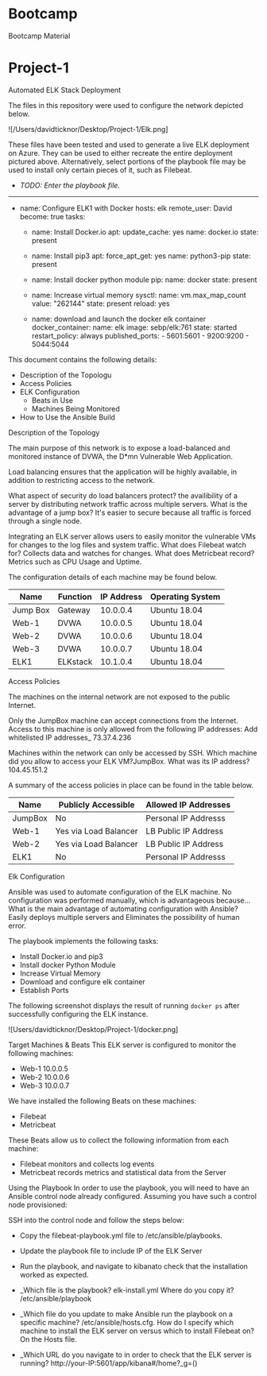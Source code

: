 # Bootcamp
Bootcamp Material
# Project-1
Automated ELK Stack Deployment

The files in this repository were used to configure the network depicted below.

![/Users/davidticknor/Desktop/Project-1/Elk.png]

These files have been tested and used to generate a live ELK deployment on Azure. They can be used to either recreate the entire deployment pictured above. Alternatively, select portions of the playbook file may be used to install only certain pieces of it, such as Filebeat.

  - _TODO: Enter the playbook file._
   ---
  - name: Configure ELK1 with Docker
    hosts: elk
    remote_user: David
    become: true
    tasks:
 
    - name: Install Docker.io
      apt:
        update_cache: yes
        name: docker.io
        state: present

    - name: Install pip3
      apt:
        force_apt_get: yes
        name: python3-pip
        state: present

    - name: Install docker python module
      pip:
        name: docker
        state: present

    - name: Increase virtual memory
      sysctl:
        name: vm.max_map_count
        value: "262144"
        state: present
        reload: yes

    - name: download and launch the docker elk container
      docker_container:
        name: elk
        image: sebp/elk:761
        state: started
        restart_policy: always
        published_ports:
          - 5601:5601
          - 9200:9200
          - 5044:5044


This document contains the following details:
- Description of the Topologu
- Access Policies
- ELK Configuration
  - Beats in Use
  - Machines Being Monitored
- How to Use the Ansible Build


 Description of the Topology

The main purpose of this network is to expose a load-balanced and monitored instance of DVWA, the D*mn Vulnerable Web Application.

Load balancing ensures that the application will be highly available, in addition to restricting access to the network.

What aspect of security do load balancers protect? the availibility of a server by distributing network traffic across multiple servers. What is the advantage of a jump box? It's easier to secure because all traffic is forced through a single node.

Integrating an ELK server allows users to easily monitor the vulnerable VMs for changes to the log files and system traffic.
What does Filebeat watch for? Collects data and watches for changes.
What does Metricbeat record? Metrics such as CPU Usage and Uptime.

The configuration details of each machine may be found below.

| Name     | Function | IP Address | Operating System |
|----------|----------|------------|------------------|
| Jump Box | Gateway  | 10.0.0.4   | Ubuntu 18.04     |
| Web-1    |  DVWA    | 10.0.0.5   | Ubuntu 18.04     |
| Web-2    |  DVWA    | 10.0.0.6   | Ubuntu 18.04     |
| Web-3    |  DVWA    | 10.0.0.7   | Ubuntu 18.04     |
| ELK1     | ELKstack | 10.1.0.4   | Ubuntu 18.04     |

 Access Policies

The machines on the internal network are not exposed to the public Internet. 

Only the JumpBox machine can accept connections from the Internet. Access to this machine is only allowed from the following IP addresses:
Add whitelisted IP addresses_ 73.37.4.236

Machines within the network can only be accessed by SSH.
Which machine did you allow to access your ELK VM?JumpBox. What was its IP address? 104.45.151.2

A summary of the access policies in place can be found in the table below.

| Name     | Publicly Accessible | Allowed IP Addresses |
|----------|---------------------|----------------------|
| JumpBox  | No                  | Personal IP Addresss |
| Web-1    |Yes via Load Balancer| LB Public IP Address |
| Web-2    |Yes via Load Balancer| LB Public IP Address |
| ELK1     | No                  | Personal IP Addresss |

 Elk Configuration

Ansible was used to automate configuration of the ELK machine. No configuration was performed manually, which is advantageous because...
What is the main advantage of automating configuration with Ansible? Easily deploys multiple servers and Eliminates the possibility of human error.

The playbook implements the following tasks:
- Install Docker.io and pip3
- Install docker Python Module
- Increase Virtual Memory
- Download and configure elk container
- Establish Ports

The following screenshot displays the result of running `docker ps` after successfully configuring the ELK instance.

![Users/davidticknor/Desktop/Project-1/docker.png]

 Target Machines & Beats
This ELK server is configured to monitor the following machines:
- Web-1 10.0.0.5
- Web-2 10.0.0.6
- Web-3 10.0.0.7

We have installed the following Beats on these machines:
- Filebeat
- Metricbeat

These Beats allow us to collect the following information from each machine:
- Filebeat monitors and collects log events
- Metricbeat records metrics and statistical data from the Server

 Using the Playbook
In order to use the playbook, you will need to have an Ansible control node already configured. Assuming you have such a control node provisioned: 

SSH into the control node and follow the steps below:
- Copy the filebeat-playbook.yml file to /etc/ansible/playbooks.
- Update the playbook file to include IP of the ELK Server
- Run the playbook, and navigate to kibanato check that the installation worked as expected.

- _Which file is the playbook? elk-install.yml Where do you copy it? /etc/ansible/playbook
- _Which file do you update to make Ansible run the playbook on a specific machine? /etc/ansible/hosts.cfg. How do I specify which machine to install the ELK server on versus which to install Filebeat on? On the Hosts file.
- _Which URL do you navigate to in order to check that the ELK server is running? http://your-IP:5601/app/kibana#/home?_g=()

